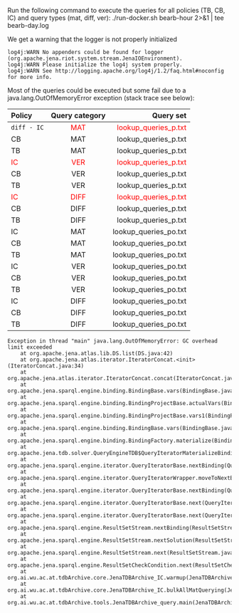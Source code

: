 Run the following command to execute the queries for all policies (TB, CB, IC) and query types (mat, diff, ver):
./run-docker.sh bearb-hour 2>&1 | tee bearb-day.log

We get a warning that the logger is not properly initialized

```
log4j:WARN No appenders could be found for logger (org.apache.jena.riot.system.stream.JenaIOEnvironment).
log4j:WARN Please initialize the log4j system properly.
log4j:WARN See http://logging.apache.org/log4j/1.2/faq.html#noconfig for more info.
```
Most of the queries could be executed but some fail due to a java.lang.OutOfMemoryError exception (stack trace see below):

| Policy      | Query category | Query set     |
| :---        |    :----:   |          ---: |
| ```diff - IC``` | <span style="color:red">MAT</span>  | <span style="color:red">lookup_queries_p.txt</span>  |
| CB | MAT | lookup_queries_p.txt |
| TB | MAT | lookup_queries_p.txt |
| <span style="color:red">IC</span>  | <span style="color:red">VER</span>  | <span style="color:red">lookup_queries_p.txt</span>  |
| CB | VER | lookup_queries_p.txt |
| TB | VER | lookup_queries_p.txt |
| <span style="color:red">IC</span>  | <span style="color:red">DIFF</span>  | <span style="color:red">lookup_queries_p.txt</span>  |
| CB | DIFF | lookup_queries_p.txt |
| TB | DIFF | lookup_queries_p.txt |
| IC | MAT | lookup_queries_po.txt |
| CB | MAT | lookup_queries_po.txt |
| TB | MAT | lookup_queries_po.txt |
| IC | VER | lookup_queries_po.txt |
| CB | VER | lookup_queries_po.txt |
| TB | VER | lookup_queries_po.txt |
| IC | DIFF | lookup_queries_po.txt |
| CB | DIFF | lookup_queries_po.txt |
| TB | DIFF | lookup_queries_po.txt |

```
Exception in thread "main" java.lang.OutOfMemoryError: GC overhead limit exceeded
	at org.apache.jena.atlas.lib.DS.list(DS.java:42)
	at org.apache.jena.atlas.iterator.IteratorConcat.<init>(IteratorConcat.java:34)
	at org.apache.jena.atlas.iterator.IteratorConcat.concat(IteratorConcat.java:51)
	at org.apache.jena.sparql.engine.binding.BindingBase.vars(BindingBase.java:76)
	at org.apache.jena.sparql.engine.binding.BindingProjectBase.actualVars(BindingProjectBase.java:63)
	at org.apache.jena.sparql.engine.binding.BindingProjectBase.vars1(BindingProjectBase.java:57)
	at org.apache.jena.sparql.engine.binding.BindingBase.vars(BindingBase.java:74)
	at org.apache.jena.sparql.engine.binding.BindingFactory.materialize(BindingFactory.java:55)
	at org.apache.jena.tdb.solver.QueryEngineTDB$QueryIteratorMaterializeBinding.moveToNextBinding(QueryEngineTDB.java:131)
	at org.apache.jena.sparql.engine.iterator.QueryIteratorBase.nextBinding(QueryIteratorBase.java:153)
	at org.apache.jena.sparql.engine.iterator.QueryIteratorWrapper.moveToNextBinding(QueryIteratorWrapper.java:42)
	at org.apache.jena.sparql.engine.iterator.QueryIteratorBase.nextBinding(QueryIteratorBase.java:153)
	at org.apache.jena.sparql.engine.iterator.QueryIteratorBase.next(QueryIteratorBase.java:128)
	at org.apache.jena.sparql.engine.iterator.QueryIteratorBase.next(QueryIteratorBase.java:40)
	at org.apache.jena.sparql.engine.ResultSetStream.nextBinding(ResultSetStream.java:86)
	at org.apache.jena.sparql.engine.ResultSetStream.nextSolution(ResultSetStream.java:114)
	at org.apache.jena.sparql.engine.ResultSetStream.next(ResultSetStream.java:123)
	at org.apache.jena.sparql.engine.ResultSetCheckCondition.next(ResultSetCheckCondition.java:65)
	at org.ai.wu.ac.at.tdbArchive.core.JenaTDBArchive_IC.warmup(JenaTDBArchive_IC.java:820)
	at org.ai.wu.ac.at.tdbArchive.core.JenaTDBArchive_IC.bulkAllMatQuerying(JenaTDBArchive_IC.java:209)
	at org.ai.wu.ac.at.tdbArchive.tools.JenaTDBArchive_query.main(JenaTDBArchive_query.java:242)
```
